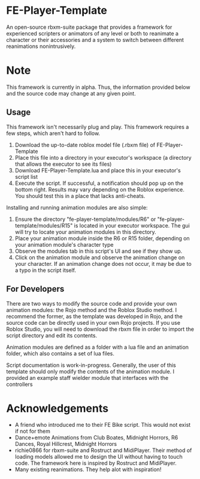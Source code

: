 # FE-Player-Template
An open-source rbxm-suite package that provides a framework for experienced scripters or animators of any level or both to reanimate a character or their accessories and a system to switch between different reanimations nonintrusively.

# Note
This framework is currently in alpha. Thus, the information provided below and the source code may change at any given point. 

## Usage
This framework isn't necessarily plug and play. This framework requires a few steps, which aren't hard to follow. 
1. Download the up-to-date roblox model file (.rbxm file) of FE-Player-Template
2. Place this file into a directory in your executor's workspace (a directory that allows the executor to see its files)
3. Download FE-Player-Template.lua and place this in your executor's script list
4. Execute the script. If successful, a notification should pop up on the bottom right.
Results may vary depending on the Roblox experience. You should test this in a place that lacks anti-cheats.

Installing and running animation modules are also simple:
1. Ensure the directory "fe-player-template/modules/R6" or "fe-player-template/modules/R15" is located in your executor workspace. The gui will try to locate your animation modules in this directory.
2. Place your animation module inside the R6 or R15 folder, depending on your animation module's character type
3. Observe the modules tab in this script's UI and see if they show up.
4. Click on the animation module and observe the animation change on your character.
If an animation change does not occur, it may be due to a typo in the script itself. 

## For Developers
There are two ways to modify the source code and provide your own animation modules: the Rojo method and the Roblox Studio method. I recommend the former, as the template was developed in Rojo, and the source code can be directly used in your own Rojo projects. If you use Roblox Studio, you will need to download the rbxm file in order to import the script directory and edit its contents. 

Animation modules are defined as a folder with a lua file and an animation folder, which also contains a set of lua files.

Script documentation is work-in-progress. Generally, the user of this template should only modify the contents of the animation module. I provided an example staff wielder module that interfaces with the controllers

# Acknowledgements
- A friend who introduced me to their FE Bike script. This would not exist if not for them
- Dance+emote Animations from Club Boates, Midnight Horrors, R6 Dances, Royal Hillcrest, Midnight Horrors
- richie0866 for rbxm-suite and Rostruct and MidiPlayer. Their method of loading models allowed me to design the UI without having to touch code. The framework here is inspired by Rostruct and MidiPlayer. 
- Many existing reanimations. They help alot with inspiration!
